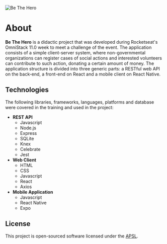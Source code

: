 ![Be The Hero](https://gitlab.com/hleaomachado/be-the-hero/-/raw/master/client/src/assets/logo.svg)

# About

**Be The Hero** is a didactic project that was developed during Rocketseat's 
OmniStack 11.0 week to meet a challenge of the event. The application consists 
of a simple client-server system, where non-governmental organizations can 
register cases of social actions and interested volunteers can contribute to 
such action, donating a certain amount of money. The application structure is 
divided into three generic parts: a RESTful web API on the back-end, a front-end on 
React and a mobile client on React Native.

## Technologies

The following libraries, frameworks, languages, platforms and database were 
covered in the training and used in the project:

* **REST API**
    * Javascript
    * Node.js
    * Express
    * SQLite
    * Knex
    * Celebrate
    * Jest
* **Web Client**
    * HTML
    * CSS
    * Javascript
    * React
    * Axios
* **Mobile Application**
    * Javascript
    * React Native
    * Expo

## License

This project is open-sourced software licensed under the [APSL](LICENSE.md).